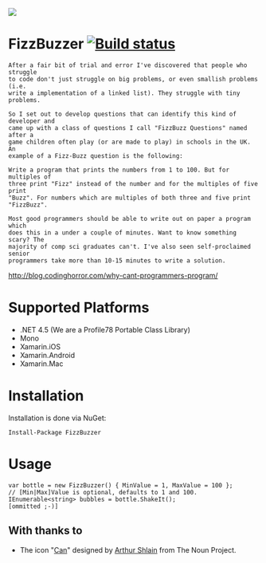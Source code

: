 ![](http://i.imgur.com/K6g50oI.png)
# FizzBuzzer [![Build status](https://ci.appveyor.com/api/projects/status/mon5gf244d32abg6?svg=true)](https://ci.appveyor.com/project/ghuntley/fizzbuzzer)


    After a fair bit of trial and error I've discovered that people who struggle
    to code don't just struggle on big problems, or even smallish problems (i.e.
    write a implementation of a linked list). They struggle with tiny problems.

    So I set out to develop questions that can identify this kind of developer and
    came up with a class of questions I call "FizzBuzz Questions" named after a
    game children often play (or are made to play) in schools in the UK. An
    example of a Fizz-Buzz question is the following:

    Write a program that prints the numbers from 1 to 100. But for multiples of
    three print "Fizz" instead of the number and for the multiples of five print
    "Buzz". For numbers which are multiples of both three and five print
    "FizzBuzz".

    Most good programmers should be able to write out on paper a program which
    does this in a under a couple of minutes. Want to know something scary? The
    majority of comp sci graduates can't. I've also seen self-proclaimed senior
    programmers take more than 10-15 minutes to write a solution.

http://blog.codinghorror.com/why-cant-programmers-program/

# Supported Platforms

* .NET 4.5 (We are a Profile78 Portable Class Library)
* Mono
* Xamarin.iOS
* Xamarin.Android
* Xamarin.Mac

# Installation
Installation is done via NuGet:

	Install-Package FizzBuzzer

# Usage

	var bottle = new FizzBuzzer() { MinValue = 1, MaxValue = 100 };       // [Min|Max]Value is optional, defaults to 1 and 100.
    IEnumerable<string> bubbles = bottle.ShakeIt();
    [ommitted ;-)]

## With thanks to
* The icon "<a href="http://thenounproject.com/term/can/52115/" target="_blank">Can</a>" designed by <a href="http://thenounproject.com/ArtZ91/" target="_blank">Arthur Shlain</a> from The Noun Project.
